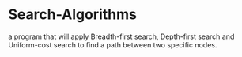 Search-Algorithms
=================

a program that will apply Breadth-first search, Depth-first search and Uniform-cost search to find a path between two specific nodes.

